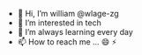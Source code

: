 - 👋 Hi, I’m william @wlage-zg
- 👀 I’m interested in tech
- 🌱 I’m always learning every day
- 📫 How to reach me ...
😄 ⚡

<!---
wlage-zg/wlage-zg is a ✨ special ✨ repository because its `README.md` (this file) appears on your GitHub profile.
You can click the Preview link to take a look at your changes.
--->
